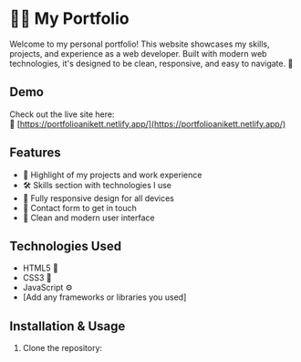 # 👨‍💻 My Portfolio

Welcome to my personal portfolio! This website showcases my skills, projects, and experience as a web developer. Built with modern web technologies, it's designed to be clean, responsive, and easy to navigate. 🌟

## Demo

Check out the live site here:  
🔗 [https://portfolioanikett.netlify.app/](https://portfolioanikett.netlify.app/)

## Features

- 💼 Highlight of my projects and work experience  
- 🛠️ Skills section with technologies I use  
- 📱 Fully responsive design for all devices  
- 📧 Contact form to get in touch  
- 🎨 Clean and modern user interface  

## Technologies Used

- HTML5 📝  
- CSS3 🎨  
- JavaScript ⚙️  
- [Add any frameworks or libraries you used]

## Installation & Usage

1. Clone the repository:  
